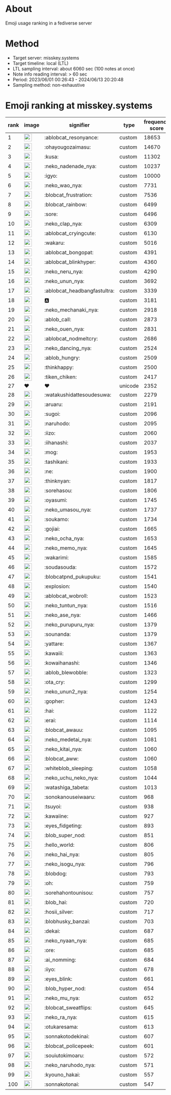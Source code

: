 # About
Emoji usage ranking in a fediverse server

# Method
- Target server: misskey.systems
- Target timeline: local (LTL)
- LTL sampling interval: about 6060 sec (100 notes at once)
- Note info reading interval: > 60 sec
- Period: 2023/06/01 00:26:43 - 2024/06/13 20:20:48 
- Sampling method: non-exhaustive

# Emoji ranking at misskey.systems

|rank|image|signifier|type|frequency score|
|----|----|----|----|----|
|1|<img height="24" src="https://misskey.systems/emoji/ablobcat_resonyance.webp">|:ablobcat_resonyance:|custom|18653|
|2|<img height="24" src="https://misskey.systems/emoji/ohayougozaimasu.webp">|:ohayougozaimasu:|custom|14670|
|3|<img height="24" src="https://misskey.systems/emoji/kusa.webp">|:kusa:|custom|11302|
|4|<img height="24" src="https://misskey.systems/emoji/neko_nadenade_nya.webp">|:neko_nadenade_nya:|custom|10237|
|5|<img height="24" src="https://misskey.systems/emoji/igyo.webp">|:igyo:|custom|10000|
|6|<img height="24" src="https://misskey.systems/emoji/neko_wao_nya.webp">|:neko_wao_nya:|custom|7731|
|7|<img height="24" src="https://misskey.systems/emoji/blobcat_frustration.webp">|:blobcat_frustration:|custom|7536|
|8|<img height="24" src="https://misskey.systems/emoji/blobcat_rainbow.webp">|:blobcat_rainbow:|custom|6499|
|9|<img height="24" src="https://misskey.systems/emoji/sore.webp">|:sore:|custom|6496|
|10|<img height="24" src="https://misskey.systems/emoji/neko_clap_nya.webp">|:neko_clap_nya:|custom|6309|
|11|<img height="24" src="https://misskey.systems/emoji/ablobcat_cryingcute.webp">|:ablobcat_cryingcute:|custom|6130|
|12|<img height="24" src="https://misskey.systems/emoji/wakaru.webp">|:wakaru:|custom|5016|
|13|<img height="24" src="https://misskey.systems/emoji/ablobcat_bongopat.webp">|:ablobcat_bongopat:|custom|4391|
|14|<img height="24" src="https://misskey.systems/emoji/ablobcat_blinkhyper.webp">|:ablobcat_blinkhyper:|custom|4360|
|15|<img height="24" src="https://misskey.systems/emoji/neko_neru_nya.webp">|:neko_neru_nya:|custom|4290|
|16|<img height="24" src="https://misskey.systems/emoji/neko_unun_nya.webp">|:neko_unun_nya:|custom|3692|
|17|<img height="24" src="https://misskey.systems/emoji/ablobcat_headbangfastultra.webp">|:ablobcat_headbangfastultra:|custom|3339|
|18|<img height="24" src="https://misskey.systems/emoji/a.webp">|:a:|custom|3181|
|19|<img height="24" src="https://misskey.systems/emoji/neko_mechanaki_nya.webp">|:neko_mechanaki_nya:|custom|2918|
|20|<img height="24" src="https://misskey.systems/emoji/ablob_call.webp">|:ablob_call:|custom|2873|
|21|<img height="24" src="https://misskey.systems/emoji/neko_ouen_nya.webp">|:neko_ouen_nya:|custom|2831|
|22|<img height="24" src="https://misskey.systems/emoji/ablobcat_nodmeltcry.webp">|:ablobcat_nodmeltcry:|custom|2686|
|23|<img height="24" src="https://misskey.systems/emoji/neko_dancing_nya.webp">|:neko_dancing_nya:|custom|2524|
|24|<img height="24" src="https://misskey.systems/emoji/ablob_hungry.webp">|:ablob_hungry:|custom|2509|
|25|<img height="24" src="https://misskey.systems/emoji/thinkhappy.webp">|:thinkhappy:|custom|2500|
|26|<img height="24" src="https://misskey.systems/emoji/tiken_chiken.webp">|:tiken_chiken:|custom|2417|
|27|❤|❤|unicode|2352|
|28|<img height="24" src="https://misskey.systems/emoji/watakushidattesoudesuwa.webp">|:watakushidattesoudesuwa:|custom|2279|
|29|<img height="24" src="https://misskey.systems/emoji/aruaru.webp">|:aruaru:|custom|2191|
|30|<img height="24" src="https://misskey.systems/emoji/sugoi.webp">|:sugoi:|custom|2096|
|31|<img height="24" src="https://misskey.systems/emoji/naruhodo.webp">|:naruhodo:|custom|2095|
|32|<img height="24" src="https://misskey.systems/emoji/iizo.webp">|:iizo:|custom|2060|
|33|<img height="24" src="https://misskey.systems/emoji/iihanashi.webp">|:iihanashi:|custom|2037|
|34|<img height="24" src="https://misskey.systems/emoji/mog.webp">|:mog:|custom|1953|
|35|<img height="24" src="https://misskey.systems/emoji/tashikani.webp">|:tashikani:|custom|1933|
|36|<img height="24" src="https://misskey.systems/emoji/ne.webp">|:ne:|custom|1900|
|37|<img height="24" src="https://misskey.systems/emoji/thinknyan.webp">|:thinknyan:|custom|1817|
|38|<img height="24" src="https://misskey.systems/emoji/sorehasou.webp">|:sorehasou:|custom|1806|
|39|<img height="24" src="https://misskey.systems/emoji/oyasumi.webp">|:oyasumi:|custom|1745|
|40|<img height="24" src="https://misskey.systems/emoji/neko_umasou_nya.webp">|:neko_umasou_nya:|custom|1737|
|41|<img height="24" src="https://misskey.systems/emoji/soukamo.webp">|:soukamo:|custom|1734|
|42|<img height="24" src="https://misskey.systems/emoji/gojiai.webp">|:gojiai:|custom|1665|
|43|<img height="24" src="https://misskey.systems/emoji/neko_ocha_nya.webp">|:neko_ocha_nya:|custom|1653|
|44|<img height="24" src="https://misskey.systems/emoji/neko_memo_nya.webp">|:neko_memo_nya:|custom|1645|
|45|<img height="24" src="https://misskey.systems/emoji/wakarimi.webp">|:wakarimi:|custom|1585|
|46|<img height="24" src="https://misskey.systems/emoji/soudasouda.webp">|:soudasouda:|custom|1572|
|47|<img height="24" src="https://misskey.systems/emoji/blobcatpnd_pukupuku.webp">|:blobcatpnd_pukupuku:|custom|1541|
|48|<img height="24" src="https://misskey.systems/emoji/explosion.webp">|:explosion:|custom|1540|
|49|<img height="24" src="https://misskey.systems/emoji/ablobcat_wobroll.webp">|:ablobcat_wobroll:|custom|1523|
|50|<img height="24" src="https://misskey.systems/emoji/neko_tuntun_nya.webp">|:neko_tuntun_nya:|custom|1516|
|51|<img height="24" src="https://misskey.systems/emoji/neko_ase_nya.webp">|:neko_ase_nya:|custom|1466|
|52|<img height="24" src="https://misskey.systems/emoji/neko_purupuru_nya.webp">|:neko_purupuru_nya:|custom|1379|
|53|<img height="24" src="https://misskey.systems/emoji/sounanda.webp">|:sounanda:|custom|1379|
|54|<img height="24" src="https://misskey.systems/emoji/yattare.webp">|:yattare:|custom|1367|
|55|<img height="24" src="https://misskey.systems/emoji/kawaiii.webp">|:kawaiii:|custom|1363|
|56|<img height="24" src="https://misskey.systems/emoji/kowaihanashi.webp">|:kowaihanashi:|custom|1346|
|57|<img height="24" src="https://misskey.systems/emoji/ablob_blewobble.webp">|:ablob_blewobble:|custom|1323|
|58|<img height="24" src="https://misskey.systems/emoji/ota_cry.webp">|:ota_cry:|custom|1299|
|59|<img height="24" src="https://misskey.systems/emoji/neko_unun2_nya.webp">|:neko_unun2_nya:|custom|1254|
|60|<img height="24" src="https://misskey.systems/emoji/gopher.webp">|:gopher:|custom|1243|
|61|<img height="24" src="https://misskey.systems/emoji/hai.webp">|:hai:|custom|1122|
|62|<img height="24" src="https://misskey.systems/emoji/erai.webp">|:erai:|custom|1114|
|63|<img height="24" src="https://misskey.systems/emoji/blobcat_awauu.webp">|:blobcat_awauu:|custom|1095|
|64|<img height="24" src="https://misskey.systems/emoji/neko_medetai_nya.webp">|:neko_medetai_nya:|custom|1081|
|65|<img height="24" src="https://misskey.systems/emoji/neko_kitai_nya.webp">|:neko_kitai_nya:|custom|1060|
|66|<img height="24" src="https://misskey.systems/emoji/blobcat_aww.webp">|:blobcat_aww:|custom|1060|
|67|<img height="24" src="https://misskey.systems/emoji/whiteblob_sleeping.webp">|:whiteblob_sleeping:|custom|1058|
|68|<img height="24" src="https://misskey.systems/emoji/neko_uchu_neko_nya.webp">|:neko_uchu_neko_nya:|custom|1044|
|69|<img height="24" src="https://misskey.systems/emoji/watashiga_tabeta.webp">|:watashiga_tabeta:|custom|1013|
|70|<img height="24" src="https://misskey.systems/emoji/sonokanouseiwaaru.webp">|:sonokanouseiwaaru:|custom|968|
|71|<img height="24" src="https://misskey.systems/emoji/tsuyoi.webp">|:tsuyoi:|custom|938|
|72|<img height="24" src="https://misskey.systems/emoji/kawaiine.webp">|:kawaiine:|custom|927|
|73|<img height="24" src="https://misskey.systems/emoji/eyes_fidgeting.webp">|:eyes_fidgeting:|custom|893|
|74|<img height="24" src="https://misskey.systems/emoji/blob_super_nod.webp">|:blob_super_nod:|custom|851|
|75|<img height="24" src="https://misskey.systems/emoji/hello_world.webp">|:hello_world:|custom|806|
|76|<img height="24" src="https://misskey.systems/emoji/neko_hai_nya.webp">|:neko_hai_nya:|custom|805|
|77|<img height="24" src="https://misskey.systems/emoji/neko_isogu_nya.webp">|:neko_isogu_nya:|custom|796|
|78|<img height="24" src="https://misskey.systems/emoji/blobdog.webp">|:blobdog:|custom|793|
|79|<img height="24" src="https://misskey.systems/emoji/oh.webp">|:oh:|custom|759|
|80|<img height="24" src="https://misskey.systems/emoji/sorehahontounisou.webp">|:sorehahontounisou:|custom|757|
|81|<img height="24" src="https://misskey.systems/emoji/blob_hai.webp">|:blob_hai:|custom|720|
|82|<img height="24" src="https://misskey.systems/emoji/hosii_silver.webp">|:hosii_silver:|custom|717|
|83|<img height="24" src="https://misskey.systems/emoji/blobhusky_banzai.webp">|:blobhusky_banzai:|custom|703|
|84|<img height="24" src="https://misskey.systems/emoji/dekai.webp">|:dekai:|custom|687|
|85|<img height="24" src="https://misskey.systems/emoji/neko_nyaan_nya.webp">|:neko_nyaan_nya:|custom|685|
|86|<img height="24" src="https://misskey.systems/emoji/ore.webp">|:ore:|custom|685|
|87|<img height="24" src="https://misskey.systems/emoji/ai_nomming.webp">|:ai_nomming:|custom|684|
|88|<img height="24" src="https://misskey.systems/emoji/iiyo.webp">|:iiyo:|custom|678|
|89|<img height="24" src="https://misskey.systems/emoji/eyes_blink.webp">|:eyes_blink:|custom|661|
|90|<img height="24" src="https://misskey.systems/emoji/blob_hyper_nod.webp">|:blob_hyper_nod:|custom|654|
|91|<img height="24" src="https://misskey.systems/emoji/neko_mu_nya.webp">|:neko_mu_nya:|custom|652|
|92|<img height="24" src="https://misskey.systems/emoji/blobcat_sweatflips.webp">|:blobcat_sweatflips:|custom|645|
|93|<img height="24" src="https://misskey.systems/emoji/neko_ra_nya.webp">|:neko_ra_nya:|custom|615|
|94|<img height="24" src="https://misskey.systems/emoji/otukaresama.webp">|:otukaresama:|custom|613|
|95|<img height="24" src="https://misskey.systems/emoji/sonnakotodekinai.webp">|:sonnakotodekinai:|custom|607|
|96|<img height="24" src="https://misskey.systems/emoji/blobcat_policepeek.webp">|:blobcat_policepeek:|custom|601|
|97|<img height="24" src="https://misskey.systems/emoji/souiutokimoaru.webp">|:souiutokimoaru:|custom|572|
|98|<img height="24" src="https://misskey.systems/emoji/neko_naruhodo_nya.webp">|:neko_naruhodo_nya:|custom|571|
|99|<img height="24" src="https://misskey.systems/emoji/kyouno_hakai.webp">|:kyouno_hakai:|custom|557|
|100|<img height="24" src="https://misskey.systems/emoji/sonnakotonai.webp">|:sonnakotonai:|custom|547|
